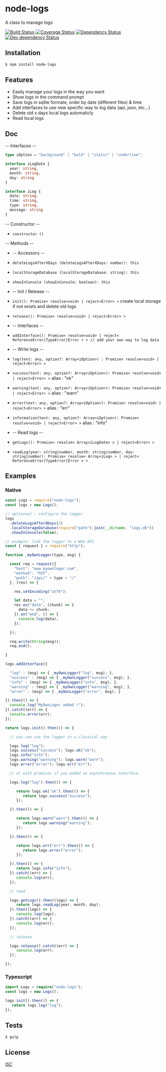 # node-logs
A class to manage logs

[![Build Status](https://api.travis-ci.org/Psychopoulet/node-logs.svg?branch=master)](https://travis-ci.org/Psychopoulet/node-logs)
[![Coverage Status](https://coveralls.io/repos/github/Psychopoulet/node-logs/badge.svg?branch=master)](https://coveralls.io/github/Psychopoulet/node-logs)
[![Dependency Status](https://david-dm.org/Psychopoulet/node-logs/status.svg)](https://david-dm.org/Psychopoulet/node-logs)
[![Dev dependency Status](https://david-dm.org/Psychopoulet/node-logs/dev-status.svg)](https://david-dm.org/Psychopoulet/node-logs?type=dev)

## Installation

```bash
$ npm install node-logs
```

## Features

  * Easily manage your logs in the way you want
  * Show logs in the command prompt
  * Save logs in sqlite formate, order by date (different files) & time
  * Add interfaces to use new specific way to log data (api, json, etc...)
  * Delete old x days local logs automaticly
  * Read local logs

## Doc

-- Interfaces --

```typescript
type iOption = "background" | "bold" | "italic" | "underline";

interface iLogDate {
  year: string,
  month: string,
  day: string
}

interface iLog {
  date: string,
  time: string,
  type: string,
  message: string
}
```

-- Constructor --

* ``` constructor () ```

-- Methods --

* -- Accessors --
* ``` deleteLogsAfterXDays (deleteLogsAfterXDays: number): this ```
* ``` localStorageDatabase (localStorageDatabase: string): this ```
* ``` showInConsole (showInConsole: boolean): this ```

* -- Init / Release --
* ``` init(): Promise< resolve<void> | reject<Error> > ``` create local storage if not exists and delete old logs
* ``` release(): Promise< resolve<void> | reject<Error> > ```

* -- Interfaces --
* ``` addInterface(): Promise< resolve<void> | reject< ReferenceError|TypeError|Error > > // add your own way to log data ```

* -- Write logs --
* ``` log(text: any, option?: Array<iOption>) : Promise< resolve<void> | reject<Error> > ```
* ``` success(text: any, option?: Array<iOption>): Promise< resolve<void> | reject<Error> > ``` alias : "ok"
* ``` warning(text: any, option?: Array<iOption>): Promise< resolve<void> | reject<Error> > ``` alias : "warn"
* ``` error(text: any, option?: Array<iOption>): Promise< resolve<void> | reject<Error> > ``` alias : "err"
* ``` information(text: any, option?: Array<iOption>): Promise< resolve<void> | reject<Error> > ``` alias : "info"

* -- Read logs --
* ``` getLogs(): Promise< resolve< Array<iLogDate> > | reject<Error> > ```
* ``` readLog(year: string|number, month: string|number, day: string|number): Promise< resolve< Array<iLog> > | reject< ReferenceError|TypeError|Error > > ```

## Examples

### Native

```javascript
const Logs = require("node-logs");
const logs = new Logs();
```

```javascript
// optionnal : configure the logger
logs
  .deleteLogsAfterXDays(2)
  .localStorageDatabase(require("path").join(__dirname, "logs.db"))
  .showInConsole(false);
```

```javascript
// example: link the logger to a Web API
const { request } = require("http");

function _myOwnLogger(type, msg) {

  const req = request({
    "host": "www.myownloger.com",
    "method": "PUT",
    "path": "/api/" + type + "/"
  }, (res) => {

    res.setEncoding("utf8");

    let data = "";
    res.on("data", (chunk) => {
      data += chunk;
    }).on("end", () => {
      console.log(data);
    });

  });

  req.write(String(msg));
  req.end();

}

logs.addInterface({

  "log" : (msg) => { _myOwnLogger("log", msg); },
  "success" : (msg) => { _myOwnLogger("success", msg); },
  "info" : (msg) => { _myOwnLogger("info", msg); },
  "warning" : (msg) => { _myOwnLogger("warning", msg); },
  "error" : (msg) => { _myOwnLogger("error", msg); }

}).then(() => {
  console.log("MyOwnLoger added !");
}).catch((err) => {
  console.error(err);
});
```

```javascript
return logs.init().then(() => {

  // you can use the logger in a classical way

  logs.log("log");
  logs.success("success"); logs.ok("ok");
  logs.info("info");
  logs.warning("warning"); logs.warn("warn");
  logs.error("error"); logs.err("err");

  // or with promises if you added an asynchronous interface

  logs.log("log").then(() => {

     return logs.ok("ok").then(() => {
        return logs.success("success");
     });

  }).then(() => {

     return logs.warn("warn").then(() => {
        return logs.warning("warning");
     });

  }).then(() => {

     return logs.err("err").then(() => {
        return logs.error("error");
     });

  }).then(() => {
     return logs.info("info");
  }).catch((err) => {
     console.log(err);
  });

  // read

  logs.getLogs().then((logs) => {
     return logs.readLog(year, month, day);
  }).then((logs) => {
     console.log(logs);
  }).catch((err) => {
     console.log(err);
  });

  // release

  logs.release().catch((err) => {
     console.log(err);
  });

});
```

### Typescript

```typescript
import Logs = require("node-logs");
const logs = new Logs();

logs.init().then(() => {
   return logs.log("log");
});
```

## Tests

```bash
$ gulp
```

## License

  [ISC](LICENSE)
